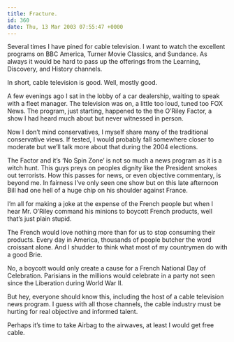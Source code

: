 ```yaml
---
title: Fracture.
id: 360
date: Thu, 13 Mar 2003 07:55:47 +0000
---
```


Several times I have pined for cable television. I want to watch the excellent programs on BBC America, Turner Movie Classics, and Sundance. As always it would be hard to pass up the offerings from the Learning, Discovery, and History channels.  

In short, cable television is good. Well, mostly good.  

A few evenings ago I sat in the lobby of a car dealership, waiting to speak with a fleet manager. The television was on, a little too loud, tuned too <span class="caps">FOX</span> News. The program, just starting, happened to the the O’Riley Factor, a show I had heard much about but never witnessed in person.  

Now I don’t mind conservatives, I myself share many of the traditional conservative views. If tested, I would probably fall somewhere closer to moderate but we’ll talk more about that during the 2004 elections.  

The Factor and it’s ‘No Spin Zone’ is not so much a news program as it is a witch hunt. This guys preys on peoples dignity like the President smokes out terrorists. How this passes for news, or even objective commentary, is beyond me. In fairness I’ve only seen one show but on this late afternoon Bill had one hell of a huge chip on his shoulder against France.  

I’m all for making a joke at the expense of the French people but when I hear Mr. O’Riley command his minions to boycott French products, well that’s just plain stupid.  

The French would love nothing more than for us to stop consuming their products. Every day in America, thousands of people butcher the word croissant alone. And I shudder to think what most of my countrymen do with a good Brie.  

No, a boycott would only create a cause for a French National Day of Celebration. Parisians in the millions would celebrate in a party not seen since the Liberation during World War II.  

But hey, everyone should know this, including the host of a cable television news program. I guess with all those channels, the cable industry must be hurting for real objective and informed talent.  

Perhaps it’s time to take Airbag to the airwaves, at least I would get free cable.






